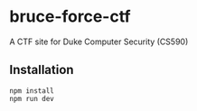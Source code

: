# bruce-force-ctf
A CTF site for Duke Computer Security (CS590)

## Installation
    npm install
    npm run dev